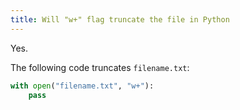 ```yaml
---
title: Will "w+" flag truncate the file in Python
---
```


<ans>Yes.</ans>

The following code truncates `filename.txt`:

```python
with open("filename.txt", "w+"):
    pass
```
